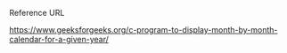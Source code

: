 Reference URL

https://www.geeksforgeeks.org/c-program-to-display-month-by-month-calendar-for-a-given-year/
